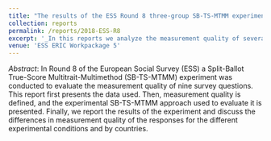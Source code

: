 ```yaml
---
title: "The results of the ESS Round 8 three-group SB-TS-MTMM experiment"
collection: reports
permalink: /reports/2018-ESS-R8
excerpt: '_In this reports we analyze the measurement quality of several survey questions included in Round 8 of the European Social Survey_ [Read more](https://orioljbosch.github.io/reports/2018-ESS-R8)'
venue: 'ESS ERIC Workpackage 5'
---
```

_Abstract_: In Round 8 of the European Social Survey (ESS) a Split-Ballot True-Score Multitrait-Multimethod (SB-TS-MTMM) experiment was conducted to evaluate the measurement quality of nine survey questions. This report first presents the data used. Then, measurement quality is defined, and the experimental SB-TS-MTMM approach used to evaluate it is presented. Finally, we report the results of the experiment and discuss the differences in measurement quality of the responses for the different experimental conditions and by countries. 

